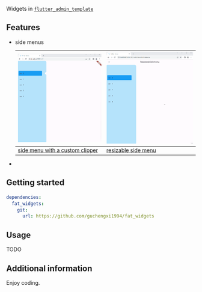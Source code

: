 <!--
This README describes the package. If you publish this package to pub.dev,
this README's contents appear on the landing page for your package.

For information about how to write a good package README, see the guide for
[writing package pages](https://dart.dev/guides/libraries/writing-package-pages).

For general information about developing packages, see the Dart guide for
[creating packages](https://dart.dev/guides/libraries/create-library-packages)
and the Flutter guide for
[developing packages and plugins](https://flutter.dev/developing-packages).
-->

Widgets in  [`flutter_admin_template`](https://github.com/guchengxi1994/flutter_admin_template)

## Features

* side menus

  | ![](./images/sidemenu_1.gif)                                 | ![](./images/sidemenu_2.gif)                                |
  | ------------------------------------------------------------ | ----------------------------------------------------------- |
  | [side menu with a custom clipper](example/lib/sidemenus/custom_clipper.dart) | [resizable side menu](example/lib/sidemenus/resizable.dart) |

* 

## Getting started

```yaml
dependencies:
  fat_widgets:
    git:
      url: https://github.com/guchengxi1994/fat_widgets
```



## Usage

TODO



## Additional information

Enjoy coding.
